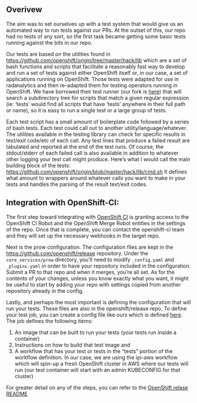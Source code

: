 ## Overivew

The aim was to set ourselves up with a test system that would give us an automated way to run tests against our PRs.  At the outset of this, our repo had no tests of any sort, so the first task became getting some basic tests running against the bits in our repo.

Our tests are based on the utilities found in https://github.com/openshift/origin/tree/master/hack/lib which are a set of bash functions and scripts that facilitate a reasonably fast way to develop and run a set of tests against either OpenShift itself or, in our case, a set of applications running on OpenShift.  Those tests were adapted for use in radanalytics and then re-adapted them for testing operators running in OpenShift.  We have borrowed their test runner (our fork is [here](https://github.com/opendatahub-io/peak)) that will search a subdirectory tree for scripts that match a given regular expression (ie:  ‘tests’ would find all scripts that have ‘tests’ anywhere in their full path or name), so it is easy to run a single test or a large group of tests.

Each test script has a small amount of boilerplate code followed by a series of bash tests.  Each test could call out to another utility/language/whatever.  The utilities available in the testing library can check for specific results in text/exit code/etc of each call.  Any test lines that produce a failed result are tabulated and reported at the end of the test runs.  Of course, the stdout/stderr of each failed call is also available in addition to whatever other logging your test call might produce.  Here’s what I would call the main building block of the tests:  https://github.com/openshift/origin/blob/master/hack/lib/cmd.sh It defines what amount to wrappers around whatever calls you want to make in your tests and handles the parsing of the result text/exit codes.

## Integration with OpenShift-CI:

The first step toward integrating with [OpenShift CI](https://github.com/openshift/release) is granting access to the OpenShift CI Robot and the OpenShift Merge Robot entities in the settings of the repo.  Once that is complete, you can contact the openshift-ci team and they will set up the necessary webhooks in the target repo.

Next is the prow configuration.  The configuration files are kept in the https://github.com/openshift/release repository.  Under the `core_services/prow` directory, you’ll need to modify `_config.yaml` and `_plugins.yaml` in order to have your repository included in the configuration.  Submit a PR to that repo and when it merges, you’re all set.  As for the contents of your changes, unless you know exactly what you want, it might be useful to start by adding your repo with settings copied from another repository already in the config.

Lastly, and perhaps the most important is defining the configuration that will run your tests.  These files are also in the openshift/release repo.  To define your test job, you can create a config file like ours which is defined [here](https://github.com/openshift/release/blob/master/ci-operator/config/opendatahub-io/odh-manifests/opendatahub-io-odh-manifests-master.yaml).  The job defines the following items:  
1) An image that can be built to run your tests (your tests run inside a container) 
2) Instructions on how to build that test image and 
3) A workflow that has your test or tests in the “tests” portion of the workflow definition.  In our case, we are using the ipi-aws workflow which will spin-up a fresh OpenShift cluster in AWS where our tests will run (our test container will start with an admin KUBECONFIG for that cluster)

For greater detail on any of the steps, you can refer to the [OpenShift relase README](https://github.com/openshift/release/blob/master/README.md)
